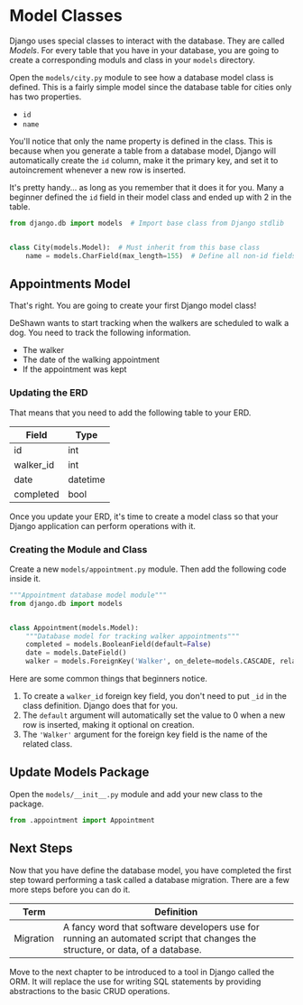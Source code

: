 # Model Classes

Django uses special classes to interact with the database. They are called _Models_. For every table that you have in your database, you are going to create a corresponding moduls and class in your `models` directory.

Open the `models/city.py` module to see how a database model class is defined. This is a fairly simple model since the database table for cities only has two properties.

* `id`
* `name`

You'll notice that only the name property is defined in the class. This is because when you generate a table from a database model, Django will automatically create the `id` column, make it the primary key, and set it to autoincrement whenever a new row is inserted.

It's pretty handy... as long as you remember that it does it for you. Many a beginner defined the `id` field in their model class and ended up with 2 in the table.

```py
from django.db import models  # Import base class from Django stdlib


class City(models.Model):  # Must inherit from this base class
    name = models.CharField(max_length=155)  # Define all non-id fields
```

## Appointments Model

That's right. You are going to create your first Django model class!

DeShawn wants to start tracking when the walkers are scheduled to walk a dog. You need to track the following information.

* The walker
* The date of the walking appointment
* If the appointment was kept

### Updating the ERD

That means that you need to add the following table to your ERD.

| Field | Type |
|--|--|
| id | int |
| walker_id | int |
| date | datetime |
| completed | bool |

Once you update your ERD, it's time to create a model class so that your Django application can perform operations with it.

### Creating the Module and Class

Create a new `models/appointment.py` module. Then add the following code inside it.

```py
"""Appointment database model module"""
from django.db import models


class Appointment(models.Model):
    """Database model for tracking walker appointments"""
    completed = models.BooleanField(default=False)
    date = models.DateField()
    walker = models.ForeignKey('Walker', on_delete=models.CASCADE, related_name='appointments')
```

Here are some common things that beginners notice.

1. To create a `walker_id` foreign key field, you don't need to put `_id` in the class definition. Django does that for you.
2. The `default` argument will automatically set the value to 0 when a new row is inserted, making it optional on creation.
4. The `'Walker'` argument for the foreign key field is the name of the related class.

## Update Models Package

Open the `models/__init__.py` module and add your new class to the package.

```py
from .appointment import Appointment
```

## Next Steps

Now that you have define the database model, you have completed the first step toward performing a task called a database migration. There are a few more steps before you can do it.

| Term | Definition |
| --| --|
| Migration | A fancy word that software developers use for running an automated script that changes the structure, or data, of a database. |

Move to the next chapter to be introduced to a tool in Django called the ORM. It will replace the use for writing SQL statements by providing abstractions to the basic CRUD operations.
